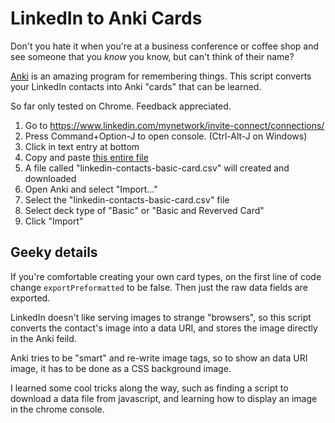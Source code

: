 # LinkedIn to Anki Cards

Don't you hate it when you're at a business conference or coffee shop and see someone that you *know* you know, but can't think of their name? 

[Anki](https://apps.ankiweb.net/) is an amazing program for remembering things. This script converts your LinkedIn contacts into Anki "cards" that can be learned. 

So far only tested on Chrome. Feedback appreciated.

1. Go to https://www.linkedin.com/mynetwork/invite-connect/connections/
2. Press Command+Option-J to open console. (Ctrl-Alt-J on Windows)
3. Click in text entry at bottom
4. Copy and paste [this entire file](https://raw.githubusercontent.com/wanderingstan/LinkedIn-to-Anki/master/linkedin-to-csv.js) 
5. A file called "linkedin-contacts-basic-card.csv" will created and downloaded
6. Open Anki and select "Import..."
7. Select the "linkedin-contacts-basic-card.csv" file
8. Select deck type of "Basic" or "Basic and Reverved Card"
9. Click "Import"

## Geeky details

If you're comfortable creating your own card types, on the first line of code change `exportPreformatted` to be false. Then just the raw data fields are exported. 

LinkedIn doesn't like serving images to strange "browsers", so this script converts the contact's image into a data URI, and stores the image directly in the Anki feild.

Anki tries to be "smart" and re-write image tags, so to show an data URI image, it has to be done as a CSS background image. 

I learned some cool tricks along the way, such as finding a script to download a data file from javascript, and learning how to display an image in the chrome console. 

